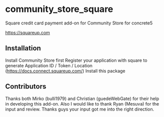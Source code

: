 # community_store_square
Square credit card payment add-on for Community Store for concrete5

https://squareup.com

## Installation
Install Community Store first
Register your application with square to generate Application ID / Token / Location (https://docs.connect.squareup.com/)
Install this package

## Contributors
Thanks both Mirko (bulli1979) and Christian (guedeWebGate) for their help in developing this add-on.
Also I would like to thank Ryan (Mesuva) for the input and review.
Thanks guys your input got me into the right direction.
